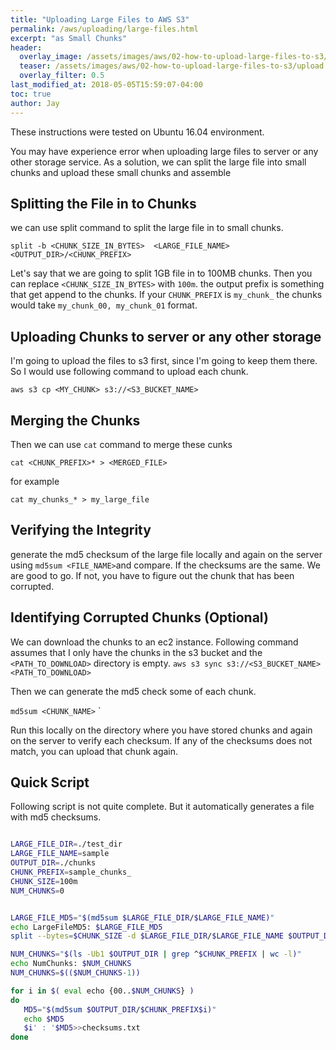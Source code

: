 ```yaml
---
title: "Uploading Large Files to AWS S3"
permalink: /aws/uploading/large-files.html
excerpt: "as Small Chunks"
header:
  overlay_image: /assets/images/aws/02-how-to-upload-large-files-to-s3/upload large files to AWS.jpg
  teaser: /assets/images/aws/02-how-to-upload-large-files-to-s3/upload large files to AWS.jpg
  overlay_filter: 0.5
last_modified_at: 2018-05-05T15:59:07-04:00
toc: true
author: Jay
---
```


These instructions were tested on Ubuntu 16.04 environment.

You may have experience error when uploading large files to server or any other storage service.
As a solution, we can split the large file into small chunks and upload these small chunks and assemble


## Splitting the File in to Chunks

we can use split command to split the large file in to small chunks.

`split -b <CHUNK_SIZE_IN_BYTES>  <LARGE_FILE_NAME> <OUTPUT_DIR>/<CHUNK_PREFIX>`

Let's say that we are going to split 1GB file in to 100MB chunks. Then you can replace `<CHUNK_SIZE_IN_BYTES>` with `100m`.
the output prefix is something that get append to the chunks. If your `CHUNK_PREFIX` is `my_chunk_` the chunks would take `my_chunk_00, my_chunk_01` format.
 

## Uploading Chunks to server or any other storage
I'm going to upload the files to s3 first, since I'm going to keep them there. So I would use following command to upload each chunk.

`aws s3 cp <MY_CHUNK> s3://<S3_BUCKET_NAME>`

## Merging the Chunks

Then we can use `cat` command to merge these cunks

`cat <CHUNK_PREFIX>* > <MERGED_FILE>`

for example

`cat my_chunks_* > my_large_file`
## Verifying the Integrity

generate the md5 checksum of the large file locally and again on the server using `md5sum <FILE_NAME>`and compare. If the checksums are the same. We are good to go.
If not, you have to figure out the chunk that has been corrupted.

## Identifying Corrupted Chunks (Optional)

We can download the chunks to an ec2 instance. 
Following command assumes that I only have the chunks in the s3 bucket and the `<PATH_TO_DOWNLOAD>` directory is empty.
`aws s3 sync s3://<S3_BUCKET_NAME> <PATH_TO_DOWNLOAD>`

Then we can generate the md5 check some of each chunk.


`md5sum <CHUNK_NAME>`
`

Run this locally on the directory where you have stored chunks and again on the server to verify each checksum. 
If any of the checksums does not match, you can upload that chunk again.


## Quick Script

Following script is not quite complete. But it automatically generates a file with md5 checksums.

```bash

LARGE_FILE_DIR=./test_dir
LARGE_FILE_NAME=sample
OUTPUT_DIR=./chunks
CHUNK_PREFIX=sample_chunks_
CHUNK_SIZE=100m
NUM_CHUNKS=0


LARGE_FILE_MD5="$(md5sum $LARGE_FILE_DIR/$LARGE_FILE_NAME)"
echo LargeFileMD5: $LARGE_FILE_MD5
split --bytes=$CHUNK_SIZE -d $LARGE_FILE_DIR/$LARGE_FILE_NAME $OUTPUT_DIR/$CHUNK_PREFIX

NUM_CHUNKS="$(ls -Ub1 $OUTPUT_DIR | grep ^$CHUNK_PREFIX | wc -l)"
echo NumChunks: $NUM_CHUNKS
NUM_CHUNKS=$(($NUM_CHUNKS-1))

for i in $( eval echo {00..$NUM_CHUNKS} )
do
   MD5="$(md5sum $OUTPUT_DIR/$CHUNK_PREFIX$i)"
   echo $MD5
   $i' : '$MD5>>checksums.txt
done
```

